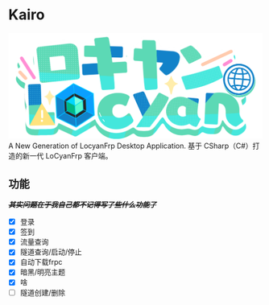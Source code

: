 # Kairo
![image.png](Kairo\resource\banner.png)
A New Generation of LocyanFrp Desktop Application.
基于 CSharp（C#）打造的新一代 LoCyanFrp 客户端。

## 功能
**~~*其实问题在于我自己都不记得写了些什么功能了*~~**

- [x] 登录  
- [x] 签到
- [x] 流量查询
- [x] 隧道查询/启动/停止
- [x] 自动下载frpc
- [x] 暗黑/明亮主题
- [x] 啥
- [ ] 隧道创建/删除